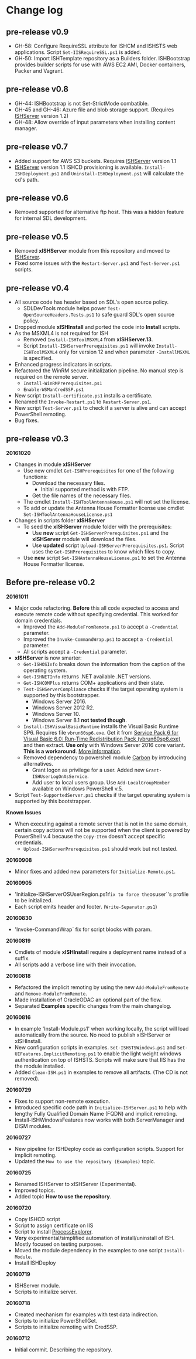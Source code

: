 # Change log

## pre-release v0.9

- GH-58: Configure RequireSSL attribute for ISHCM and ISHSTS web applications. Script `Set-IISRequireSSL.ps1` is added.
- GH-50: Import ISHTemplate repository as a Builders folder. ISHBootstrap provides builder scripts for use with AWS EC2 AMI, Docker containers, Packer and Vagrant.

## pre-release v0.8

- GH-44: ISHBootstrap is not Set-StrictMode combatible.
- GH-45 and GH-46: Azure file and blob storage support. (Requires [ISHServer](https://github.com/Sarafian/ISHServer) version 1.2)
- GH-48: Allow override of input parameters when installing content manager.

## pre-release v0.7

- Added support for AWS S3 buckets. Requires [ISHServer](https://github.com/Sarafian/ISHServer) version 1.1
- [ISHServer](https://github.com/Sarafian/ISHServer) version 1.1 ISHCD provisioning is available. `Install-ISHDeployment.ps1` and `Uninstall-ISHDeployment.ps1` will calculate the cd's path.

## pre-release v0.6

- Removed supported for alternative ftp host. This was a hidden feature for internal SDL development.

## pre-release v0.5

- Removed **xISHServer** module from this repository and moved to [ISHServer](https://github.com/Sarafian/ISHServer).
- Fixed some issues with the `Restart-Server.ps1` and `Test-Server.ps1` scripts.

## pre-release v0.4

- All source code has header based on SDL's open source policy.
  - SDLDevTools module helps power `Test-OpenSourceHeaders.Tests.ps1` to safe guard SDL's open source policy.
- Dropped module **xISHInstall** and ported the code into **Install** scripts.    
- As the MSXML4 is not required for ISH
  - Removed `Install-ISHToolMSXML4` from **xISHServer.13**.
  - Script `Install-ISHServerPrerequisites.ps1` will invoke `Install-ISHToolMSXML4` only for version 12 and when parameter `-InstallMSXML` is specified. 
- Enhanced progress indicators in scripts.
- Refactored the WinRM secure initialization pipeline. No manual step is required on the remote server.
  - `Install-WinRMPrerequisites.ps1` 
  - `Enable-WSManCredSSP.ps1`
- New script `Install-certificate.ps1` installs a certificate.
- Renamed the `Invoke-Restart.ps1` to `Restart-Server.ps1`.
- New script `Test-Server.ps1` to check if a server is alive and can accept PowerShell remoting.
- Bug fixes.

## pre-release v0.3

**20161020**

- Changes in module **xISHServer**
  - Use new cmdlet `Get-ISHPrerequisites` for one of the following functions: 
    - Download the necessary files.
      - Initial supported method is with FTP.
    - Get the file names of the necessary files.
  - The cmdlet `Install-ISHToolAntennaHouse.ps1` will not set the license.
  - To add or update the Antenna House Formatter license use cmdlet `Set-ISHToolAntennaHouseLicense.ps1`
- Changes in scripts folder **xISHServer**
  - To seed the **xISHServer** module folder with the prerequisites:
    - Use **new** script `Get-ISHServerPrerequisites.ps1` and the **xISHServer** module will download the files. 
    - Use **updated** script `Upload-ISHServerPrerequisites.ps1`. Script uses the `Get-ISHPrerequisites` to know which files to copy.
  - Use **new** script `Set-ISHAntennaHouseLicense.ps1` to set the Antenna House Formatter license. 
  
## Before pre-release v0.2

**20161011**

- Major code refactoring. **Before** this all code expected to access and execute remote code without specifying credential. This worked for domain credentials. 
  - Improved the `Add-ModuleFromRemote.ps1` to accept a `-Credential` parameter. 
  - Improved the `Invoke-CommandWrap.ps1` to accept a `-Credential` parameter. 
  - All scripts accept a `-Credential` parameter.
- **xISHServer** is now smarter:
  - `Get-ISHOSInfo` breaks down the information from the caption of the operating system.
  - `Get-ISHNETInfo` returns .NET available .NET versions.
  - `Get-ISHCOMPlus` returns COM+ applications and their state.
  - `Test-ISHServerCompliance` checks if the target operating system is supported by this bootstrapper.
    - Windows Server 2016.
    - Windows Server 2012 R2.
    - Windows Server 10.
    - Windows Server 8.1 **not tested though**.
  - `Install-ISHVisualBasicRuntime` installs the Visual Basic Runtime SP6. Requires file `vbrun60sp6.exe`. Get it from [Service Pack 6 for Visual Basic 6.0: Run-Time Redistribution Pack (vbrun60sp6.exe)](https://www.microsoft.com/en-us/download/details.aspx?id=24417) and then extract. **Use only** with Windows Server 2016 core variant. **This is a workaround**. [More information](https://social.technet.microsoft.com/Forums/windowsserver/en-US/9b0f8911-07f4-420f-9e48-d31915f91528/msvbvm60dll-missing-in-core?forum=winservercore).    
  - Removed dependency to powershell module [Carbon](https://www.powershellgallery.com/packages/Carbon/2.3.0) by introducing alternatives.
    - Grant logon as privilege for a user. Added new `Grant-ISHUserLogOnAsService`.
    - Add user to local users group. Use `Add-LocalGroupMember` available on Windows PowerShell v.5.
- Script `Test-SupportedServer.ps1` checks if the target operating system is supported by this bootstrapper.

**Known Issues**

- When executing against a remote server that is not in the same domain, certain copy actions will not be supported when the client is powered by PowerShell v.4 because the `Copy-Item` doesn't accept specific credentials. 
  - `Upload-ISHServerPrerequisites.ps1` should work but not tested.

**20160908**

- Minor fixes and added new parameters for `Initialize-Remote.ps1`.

**20160905**

- 'Initialize-ISHServerOSUserRegion.ps1` fix to force the `osuser`'s profile to be initialized.
- Each script emits header and footer. (`Write-Separator.ps1`)

**20160830**

- 'Invoke-CommandWrap` fix for script blocks with param.

**20160819**

- Cmdlets of module **xISHInstall** require a deployment name instead of a suffix.
- All scripts add a verbose line with their invocation.

**20160818**

- Refactored the implicit remoting by using the new `Add-ModuleFromRemote` and `Remove-ModuleFromRemote`.
- Made installation of OracleODAC an optional part of the flow.
- Separated **Examples** specific changes from the main changelog.  

**20160816**

- In example 'Install-Module.ps1' when working locally, the script will load automatically from the source. No need to publish xISHServer or xISHInstall.
- New configuration scripts in examples. `Set-ISHSTSWindows.ps1` and `Set-UIFeatures.ImplicitRemoting.ps1` to enable the light weight windows authentication on top of ISHSTS. Scripts will make sure that IIS has the the module installed.
- Added `Clean-ISH.ps1` in examples to remove all artifacts. (The CD is not removed).

**20160729**

- Fixes to support non-remote execution.
- Introduced specific code path in `Initialize-ISHServer.ps1` to help with lengthy Fully Qualified Domain Name (FQDN) and implicit remoting.
- Install-ISHWindowsFeatures now works with both ServerManager and DISM modules. 

**20160727**

- New pipeline for ISHDeploy code as configuration scripts. Support for implicit remoting.
- Updated the `How to use the repository (Examples)` topic.

**20160725**

- Renamed ISHServer to xISHServer (Experimental).
- Improved topics.
- Added topic **How to use the repository**.

**20160720**

- Copy ISHCD script
- Script to assign certificate on IIS
- Script to install [ProcessExplorer](https://technet.microsoft.com/en-us/sysinternals/processexplorer.aspx).
- **Very** experimental/simplified automation of install/uninstall of ISH. Mostly focused on testing purposes.
- Moved the module dependency in the examples to one script `Install-Module`.
- Install ISHDeploy

**20160719**

- ISHServer module.
- Scripts to initialize server.

**20160718**

- Created mechanism for examples with test data indirection.
- Scripts to initialize PowerShellGet.
- Scripts to initialize remoting with CredSSP.

**20160712**

- Initial commit. Describing the repository.
